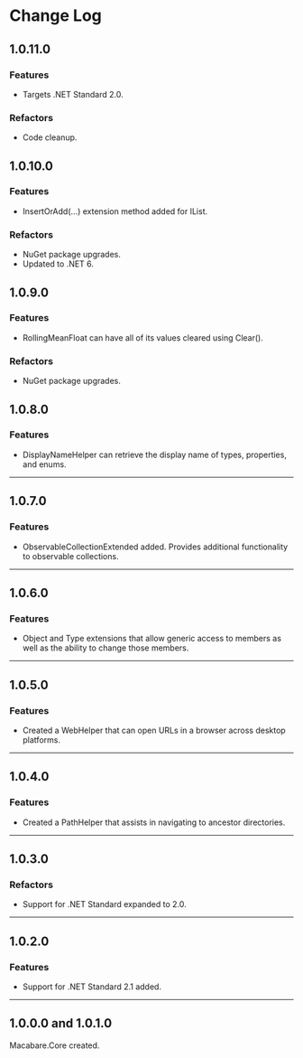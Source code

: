 # Change Log

## 1.0.11.0

### Features

* Targets .NET Standard 2.0.

### Refactors

* Code cleanup.

## 1.0.10.0

### Features

* InsertOrAdd(...) extension method added for IList<T>.

### Refactors

* NuGet package upgrades.
* Updated to .NET 6.

## 1.0.9.0

### Features

* RollingMeanFloat can have all of its values cleared using Clear().

### Refactors

* NuGet package upgrades.

## 1.0.8.0

### Features

* DisplayNameHelper can retrieve the display name of types, properties, and enums.

---

## 1.0.7.0

### Features

* ObservableCollectionExtended added. Provides additional functionality to observable collections.

---

## 1.0.6.0

### Features

* Object and Type extensions that allow generic access to members as well as the ability to change those members.

---

## 1.0.5.0

### Features

* Created a WebHelper that can open URLs in a browser across desktop platforms.

---

## 1.0.4.0

### Features

* Created a PathHelper that assists in navigating to ancestor directories.

---

## 1.0.3.0

### Refactors

* Support for .NET Standard expanded to 2.0.

---

## 1.0.2.0

### Features

* Support for .NET Standard 2.1 added.

---

## 1.0.0.0 and 1.0.1.0

Macabare.Core created.
